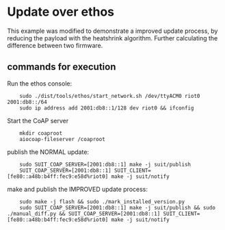 # Update over ethos

This example was modified to demonstrate a improved update process, by reducing the payload with the heatshrink algorithm. Further calculating the difference between two firmware.

## commands for execution

Run the ethos console:
```
	sudo ./dist/tools/ethos/start_network.sh /dev/ttyACM0 riot0 2001:db8::/64
	sudo ip address add 2001:db8::1/128 dev riot0 && ifconfig
```

Start the CoAP server
```
	mkdir coaproot
	aiocoap-fileserver /coaproot
```

publish the NORMAL update:
```
	sudo SUIT_COAP_SERVER=[2001:db8::1] make -j suit/publish
	SUIT_COAP_SERVER=[2001:db8::1] SUIT_CLIENT=[fe80::a48b:b4ff:fec9:e58d%riot0] make -j suit/notify
```

make and publish the IMPROVED update process:
```
	sudo make -j flash && sudo ./mark_installed_version.py
	sudo SUIT_COAP_SERVER=[2001:db8::1] make -j suit/publish && sudo ./manual_diff.py && SUIT_COAP_SERVER=[2001:db8::1] SUIT_CLIENT=[fe80::a48b:b4ff:fec9:e58d%riot0] make -j suit/notify
```

